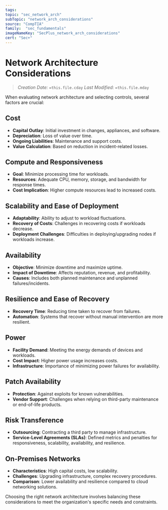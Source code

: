 ```yaml
---
tags:
topic: "sec_network_arch"
subTopic: "network_arch_considerations"
source: "CompTIA"
family:  "sec_fundamentals"
imageNameKey: "SecPlus_network_arch_considerations" 
cert: "Sec+"
---
```

# Network Architecture Considerations
> *Creation Date:* `=this.file.cday`
> *Last Modified:* `=this.file.mday`

When evaluating network architecture and selecting controls, several factors are crucial:

## Cost
- **Capital Outlay**: Initial investment in changes, appliances, and software.
- **Depreciation**: Loss of value over time.
- **Ongoing Liabilities**: Maintenance and support costs.
- **Value Calculation**: Based on reduction in incident-related losses.

## Compute and Responsiveness
- **Goal**: Minimize processing time for workloads.
- **Resources**: Adequate CPU, memory, storage, and bandwidth for response times.
- **Cost Implication**: Higher compute resources lead to increased costs.

## Scalability and Ease of Deployment
- **Adaptability**: Ability to adjust to workload fluctuations.
- **Recovery of Costs**: Challenges in recovering costs if workloads decrease.
- **Deployment Challenges**: Difficulties in deploying/upgrading nodes if workloads increase.

## Availability
- **Objective**: Minimize downtime and maximize uptime.
- **Impact of Downtime**: Affects reputation, revenue, and profitability.
- **Causes**: Includes both planned maintenance and unplanned failures/incidents.

## Resilience and Ease of Recovery
- **Recovery Time**: Reducing time taken to recover from failures.
- **Automation**: Systems that recover without manual intervention are more resilient.

## Power
- **Facility Demand**: Meeting the energy demands of devices and workloads.
- **Cost Impact**: Higher power usage increases costs.
- **Infrastructure**: Importance of minimizing power failures for availability.

## Patch Availability
- **Protection**: Against exploits for known vulnerabilities.
- **Vendor Support**: Challenges when relying on third-party maintenance or end-of-life products.

## Risk Transference
- **Outsourcing**: Contracting a third party to manage infrastructure.
- **Service-Level Agreements (SLAs)**: Defined metrics and penalties for responsiveness, scalability, availability, and resilience.

## On-Premises Networks
- **Characteristics**: High capital costs, low scalability.
- **Challenges**: Upgrading infrastructure, complex recovery procedures.
- **Comparison**: Lower availability and resilience compared to cloud networking solutions.

Choosing the right network architecture involves balancing these considerations to meet the organization's specific needs and constraints.
